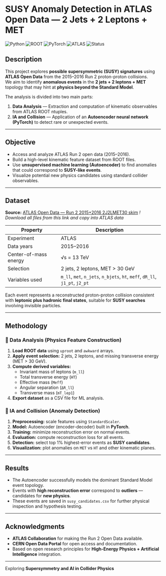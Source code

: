 # SUSY Anomaly Detection in ATLAS Open Data — 2 Jets + 2 Leptons + MET
![Python](https://img.shields.io/badge/Python-3.10-blue?logo=python&logoColor=white)
![ROOT](https://img.shields.io/badge/ROOT-Data%20Analysis-3776AB?logo=cern&logoColor=white)
![PyTorch](https://img.shields.io/badge/PyTorch-IA%20and%20Collision-EE4C2C?logo=pytorch&logoColor=white)
![ATLAS](https://img.shields.io/badge/ATLAS-Open%20Data-black)
![Status](https://img.shields.io/badge/Status-In%20Progress-yellow)

## Description
This project explores **possible supersymmetric (SUSY) signatures** using **ATLAS Open Data** from the 2015–2016 Run 2 proton-proton collisions.  
We aim to identify **anomalous events** in the **2 jets + 2 leptons + MET** topology that may hint at **physics beyond the Standard Model**.

The analysis is divided into two main parts:  
1. **Data Analysis** — Extraction and computation of kinematic observables from ATLAS ROOT ntuples.  
2. **IA and Collision** — Application of an **Autoencoder neural network (PyTorch)** to detect rare or unexpected events.

---

## Objective
- Access and analyze ATLAS Run 2 open data (2015–2016).  
- Build a high-level kinematic feature dataset from ROOT files.  
- Use **unsupervised machine learning (Autoencoder)** to find anomalies that could correspond to **SUSY-like events**.  
- Visualize potential new physics candidates using standard collider observables.

---

## Dataset
**Source:** [ATLAS Open Data — Run 2 2015+2016 2J2LMET30 skim](https://opendata.cern.ch/record/93934)
*! Download all files from this link and copy into ATLAS data*

| Property | Description |
|-----------|--------------|
| Experiment | ATLAS |
| Data years | 2015–2016 |
| Center-of-mass energy | √s = 13 TeV |
| Selection | 2 jets, 2 leptons, MET > 30 GeV |
| Variables used | `m_ll`, `met`, `n_jets`, `n_bjets`, `ht`, `meff`, `dR_ll`, `j1_pt`, `j2_pt` |

Each event represents a reconstructed proton-proton collision consistent with **leptonic plus hadronic final states**, suitable for **SUSY searches** involving invisible particles.

---

## Methodology

### 🔹 Data Analysis (Physics Feature Construction)
1. **Load ROOT data** using `uproot` and `awkward` arrays.  
2. **Apply event selection:** 2 jets, 2 leptons, and missing transverse energy (MET > 30 GeV).  
3. **Compute derived variables:**
   - Invariant mass of leptons (`m_ll`)
   - Total transverse energy (`HT`)
   - Effective mass (`Meff`)
   - Angular separation (`ΔR_ll`)
   - Transverse mass (`mT_lep1`)
4. **Export dataset** as a CSV file for ML analysis.

### 🔹 IA and Collision (Anomaly Detection)
1. **Preprocessing:** scale features using `StandardScaler`.  
2. **Model:** Autoencoder (encoder-decoder) built in **PyTorch**.  
3. **Training:** minimize reconstruction error on normal events.  
4. **Evaluation:** compute reconstruction loss for all events.  
5. **Detection:** select top 1% highest-error events as **SUSY candidates**.  
6. **Visualization:** plot anomalies on `MET` vs `HT` and other kinematic planes.

---

## Results
- The Autoencoder successfully models the dominant Standard Model event topology.  
- Events with **high reconstruction error** correspond to **outliers** — candidates for **new physics**.  
- These events are saved in `susy_candidates.csv` for further physical inspection and hypothesis testing.

---

## Acknowledgments
- **ATLAS Collaboration** for making the Run 2 Open Data available.  
- **CERN Open Data Portal** for open access and documentation.  
- Based on open research principles for **High-Energy Physics + Artificial Intelligence** integration.

---
Exploring **Supersymmetry and AI in Collider Physics**
